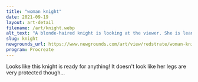 ```yaml
---
title: "woman knight"
date: 2021-09-19
layout: art-detail
filename: /art/knight.webp
alt_text: "A blonde-haired knight is looking at the viewer. She is leaning on her trusty sword, and has some chestplates and basic armor on."
slug: knight
newgrounds_url: https://www.newgrounds.com/art/view/redstrate/woman-knight
program: Procreate
---
```

Looks like this knight is ready for anything! It doesn't look like her legs are very protected though...
